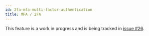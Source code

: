 ```yaml
---
id: 2fa-mfa-multi-factor-authentication
title: MFA / 2FA
---
```


This feature is a work in progress and is being tracked in
[issue #26](https://github.com/zzpu/ums/issues/26).
